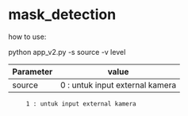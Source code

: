 # mask_detection

how to use: 

python app_v2.py -s source -v level

Parameter | value 
--- | --- 
source | 0 : untuk input external kamera
         1 : untuk input external kamera
